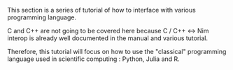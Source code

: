 This section is a series of tutorial of how to interface with various programming language.

C and C++ are not going to be covered here because C / C++ <-> Nim interop is already well documented in the manual and various tutorial.

Therefore, this tutorial will focus on how to use the "classical" programming language used in scientific computing :  Python, Julia and R.

